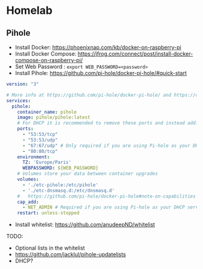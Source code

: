# Homelab

## Pihole

- Install Docker: https://phoenixnap.com/kb/docker-on-raspberry-pi
- Install Docker Compose: https://jfrog.com/connect/post/install-docker-compose-on-raspberry-pi/
- Set Web Password : `export WEB_PASSWORD=<password>`
- Install Pihole: https://github.com/pi-hole/docker-pi-hole/#quick-start
```yaml
version: "3"

# More info at https://github.com/pi-hole/docker-pi-hole/ and https://docs.pi-hole.net/
services:
  pihole:
    container_name: pihole
    image: pihole/pihole:latest
    # For DHCP it is recommended to remove these ports and instead add: network_mode: "host"
    ports:
      - "53:53/tcp"
      - "53:53/udp"
      - "67:67/udp" # Only required if you are using Pi-hole as your DHCP server
      - "80:80/tcp"
    environment:
      TZ: 'Europe/Paris'
      WEBPASSWORD: ${WEB_PASSWORD}
    # Volumes store your data between container upgrades
    volumes:
      - './etc-pihole:/etc/pihole'
      - './etc-dnsmasq.d:/etc/dnsmasq.d'    
    #   https://github.com/pi-hole/docker-pi-hole#note-on-capabilities
    cap_add:
      - NET_ADMIN # Required if you are using Pi-hole as your DHCP server, else not needed
    restart: unless-stopped
```
- Install whitelist: https://github.com/anudeepND/whitelist

TODO:
- Optional lists in the whitelist 
- https://github.com/jacklul/pihole-updatelists
- DHCP?
